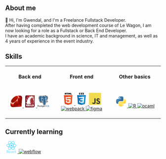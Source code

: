 ## About me
👋 Hi, I'm Gwendal, and I'm a Freelance Fullstack Developer. 
<br>
After having completed the web development course of Le Wagon, I am now looking for a role as a Fullstack or Back End Developer. 
<br>
I have an academic background in
science, IT and management, as well as 4 years of experience in the event industry.
## Skills
<table>
  <body>
    <tr>
       <td width="400px" align="center">
         <h3>Back end</h3>
      </td>
      <td width="400px" align="center">
         <h3>Front end</h3>
      </td>
      <td width="400px" align="center">
         <h3>Other basics</h3>
      </td>
    <tr>
      <td height="100px" align="center">
       <a href="https://www.ruby-lang.org/en/" target="_blank" rel="noreferrer"> <img src="https://raw.githubusercontent.com/devicons/devicon/master/icons/ruby/ruby-original.svg" alt="ruby" width="40" height="40"/> </a>
  <a href="https://rubyonrails.org" target="_blank" rel="noreferrer"> <img src="https://raw.githubusercontent.com/devicons/devicon/master/icons/rails/rails-original-wordmark.svg" alt="rails" width="40" height="40"/> </a>
  <a href="https://www.postgresql.org" target="_blank" rel="noreferrer"> <img src="https://raw.githubusercontent.com/devicons/devicon/master/icons/postgresql/postgresql-original-wordmark.svg" alt="postgresql" width="40" height="40"/> </a> 
      </td>
      <td height="100px" align="center">
         <a href="https://www.w3.org/html/" target="_blank" rel="noreferrer"> <img src="https://raw.githubusercontent.com/devicons/devicon/master/icons/html5/html5-original-wordmark.svg" alt="html5" width="40" height="40"/> </a> 
  <a href="https://www.w3schools.com/css/" target="_blank" rel="noreferrer"> <img src="https://raw.githubusercontent.com/devicons/devicon/master/icons/css3/css3-original-wordmark.svg" alt="css3" width="40" height="40"/> </a> 
  <a href="https://developer.mozilla.org/en-US/docs/Web/JavaScript" target="_blank" rel="noreferrer"> <img src="https://raw.githubusercontent.com/devicons/devicon/master/icons/javascript/javascript-original.svg" alt="javascript" width="40" height="40"/> </a>
  <a href="https://webpack.js.org" target="_blank" rel="noreferrer"> <img src="https://raw.githubusercontent.com/webpack/media/master/logo/icon-square-big.png" alt="webpack" width="40" height="40"/> </a>
  <a href="https://www.figma.com/" target="_blank" rel="noreferrer"> <img src="https://www.vectorlogo.zone/logos/figma/figma-icon.svg" alt="figma" width="40" height="40"/> </a> 
      </td>
        <td height="100px" align="center">
         <a href="https://www.python.org" target="_blank" rel="noreferrer"> <img src="https://raw.githubusercontent.com/devicons/devicon/master/icons/python/python-original.svg" alt="python" width="40" height="40"/> </a>
  <a href="https://www.r-project.org/" target="_blank" rel="noreferrer"> <img src="https://user-images.githubusercontent.com/113612055/207413248-f9a79132-85ff-4e9f-abe8-4ecf5342fdfa.png" alt="R" width="50" height="40"/> </a>
  <a href="https://ocaml.org/" target="_blank" rel="noreferrer"> <img src="https://ocaml.org/logo-with-name.svg" alt="ocaml" width="60" height="40"/> </a>
      </td>
    </tr>
  </body>
</table>

## Currently learning
<p align="left"> <a href="https://reactjs.org/" target="_blank" rel="noreferrer"> <img src="https://raw.githubusercontent.com/devicons/devicon/master/icons/react/react-original-wordmark.svg" alt="react" width="40" height="40"/> </a> 
<a href="https://webflow.com/" target="_blank" rel="noreferrer"> <img src="https://cdn.icon-icons.com/icons2/2699/PNG/512/webflow_logo_icon_169218.png" alt="webflow" width="40" height="40"/> </a> </p>

<!---
- 💞️ I’m looking to collaborate on ...
- 📫 How to reach me ...
--->
<!---
gwencode/gwencode is a ✨ special ✨ repository because its `README.md` (this file) appears on your GitHub profile.
You can click the Preview link to take a look at your changes.
--->

